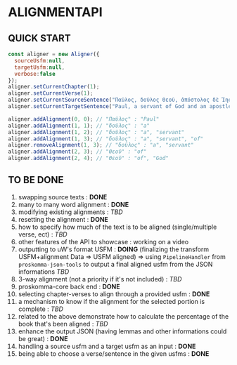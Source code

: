 # ALIGNMENTAPI

## QUICK START

```js
const aligner = new Aligner({
  sourceUsfm:null,
  targetUsfm:null,
  verbose:false
});
aligner.setCurrentChapter(1);
aligner.setCurrentVerse(1);
aligner.setCurrentSourceSentence("Παῦλος, δοῦλος Θεοῦ, ἀπόστολος δὲ Ἰησοῦ Χριστοῦ, κατὰ πίστιν ἐκλεκτῶν Θεοῦ, καὶ ἐπίγνωσιν ἀληθείας, τῆς κατ’ εὐσέβειαν");
aligner.setCurrentTargetSentence("Paul, a servant of God and an apostle of Jesus Christ for the faith of the chosen people of God and the knowledge of the truth that agrees with godliness,");

aligner.addAlignment(0, 0); // "Παῦλος" : "Paul"
aligner.addAlignment(1, 1); // "δοῦλος" : "a"
aligner.addAlignment(1, 2); // "δοῦλος" : "a", "servant"
aligner.addAlignment(1, 3); // "δοῦλος" : "a", "servant", "of"
aligner.removeAlignment(1, 3); // "δοῦλος" : "a", "servant"
aligner.addAlignment(2, 3); // "Θεοῦ" : "of"
aligner.addAlignment(2, 4); // "Θεοῦ" : "of", "God"
```

## TO BE DONE

1) swapping source texts : **DONE**
2) many to many word alignment : **DONE**
3) modifying existing alignments : *TBD*
4) resetting the alignment : **DONE**
5) how to specify how much of the text is to be aligned (single/multiple verse, ect) : *TBD*
6) other features of the API to showcase : working on a video
7) outputting to uW's format USFM : **DOING** (finalizing the transform USFM+alignment Data => USFM aligned) => using `PipelineHandler` from `proskomma-json-tools` to output a final aligned usfm from the JSON informations *TBD*
8) 3-way alignment (not a priority if it's not included) : *TBD*
9) proskomma-core back end : **DONE**
10) selecting chapter-verses to align through a provided usfm : **DONE**
11) a mechanism to know if the alignment for the selected portion is complete : *TBD*
12) related to the above demonstrate how to calculate the percentage of the book that's been aligned : *TBD*
13) enhance the output JSON (having lemmas and other informations could be great) : **DONE**
14) handling a source usfm and a target usfm as an input : **DONE**
15) being able to choose a verse/sentence in the given usfms : **DONE**